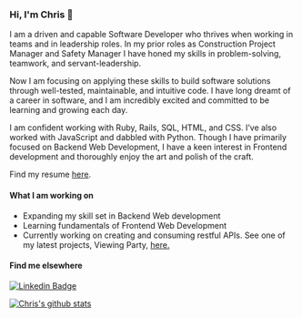 ### Hi, I'm Chris 👋

I am a driven and capable Software Developer who thrives when working in teams and in leadership roles. In my prior roles as Construction Project Manager and Safety Manager I have honed my skills in problem-solving, teamwork, and servant-leadership.

Now I am focusing on applying these skills to build software solutions through well-tested, maintainable, and intuitive code. I have long dreamt of a career in software, and I am incredibly excited and committed to be learning and growing each day.

I am confident working with Ruby, Rails, SQL, HTML, and CSS. I’ve also worked with JavaScript and dabbled with Python. Though I have primarily focused on Backend Web Development, I have a keen interest in Frontend development and thoroughly enjoy the art and polish of the craft.

Find my resume [here](https://github.com/Callbritton/ChrisAllbritton/blob/main/ChrisAllbrittonResume.pdf).

#### What I am working on

- Expanding my skill set in Backend Web development
- Learning fundamentals of Frontend Web Development
- Currently working on creating and consuming restful APIs. See one of my latest projects, Viewing Party, [here.](https://github.com/Callbritton/viewing_party)

#### Find me elsewhere

[![Linkedin Badge](https://img.shields.io/badge/-LinkedIn-blue?style=flat-square&logo=Linkedin&logoColor=white&link=https://www.linkedin.com/in/harshkumarkhatri/)](https://www.linkedin.com/in/christopher-allbritton/) 

[![Chris's github stats](https://github-readme-stats.vercel.app/api?username=callbritton&hide=stars)](https://github.com/callbritton/github-readme-stats)
